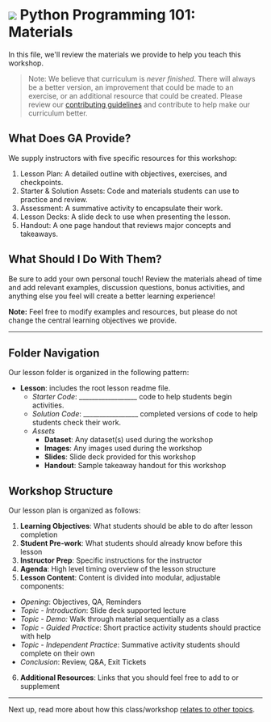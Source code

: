 # ![](https://ga-dash.s3.amazonaws.com/production/assets/logo-9f88ae6c9c3871690e33280fcf557f33.png) Python Programming 101: Materials

In this file, we'll review the materials we provide to help you teach this workshop.

> Note: We believe that curriculum is *never finished*. There will always be a better version, an improvement that could be made to an exercise, or an additional resource that could be created. Please review our [contributing guidelines](~/resources/guidelines/contributing-guidelines.md)  and contribute to help make our curriculum better.

## What Does GA Provide?

We supply instructors with five specific resources for this workshop:

1. Lesson Plan: A detailed outline with objectives, exercises, and checkpoints.
2. Starter & Solution Assets: Code and materials students can use to practice and review.
3. Assessment: A summative activity to encapsulate their work.
4. Lesson Decks: A slide deck to use when presenting the lesson.
5. Handout: A one page handout that reviews major concepts and takeaways.


## What Should I Do With Them?

Be sure to add your own personal touch! Review the materials ahead of time and add relevant examples, discussion questions, bonus activities, and anything else you feel will create a better learning experience!

**Note:** Feel free to modify examples and resources, but please do not change the central learning objectives we provide.

---

## Folder Navigation
Our lesson folder is organized in the following pattern:

- **Lesson**: includes the root lesson readme file.
  - _Starter Code_: __________________ code to help students begin activities.
  - _Solution Code_: _________________ completed versions of code to help students check their work.
  - _Assets_
    - **Dataset**: Any dataset(s) used during the workshop
    - **Images**: Any images used during the workshop
    - **Slides**: Slide deck provided for this workshop
    - **Handout**: Sample takeaway handout for this workshop

## Workshop Structure

Our lesson plan is organized as follows:

1. **Learning Objectives**: What students should be able to do after lesson completion
2. **Student Pre-work**: What students should already know before this lesson
3. **Instructor Prep**: Specific instructions for the instructor
4. **Agenda**: High level timing overview of the lesson structure
5. **Lesson Content**: Content is divided into modular, adjustable components:
  - _Opening_: Objectives, QA, Reminders
  - _Topic - Introduction_: Slide deck supported lecture
  - _Topic - Demo:_ Walk through material sequentially as a class
  - _Topic - Guided Practice_: Short practice activity students should practice with help
  - _Topic - Independent Practice_: Summative activity students should complete on their own
  - _Conclusion_: Review, Q&A, Exit Tickets
6. **Additional Resources**: Links that you should feel free to add to or supplement


---

Next up, read more about how this class/workshop [relates to other topics](03-roadmap.md).
